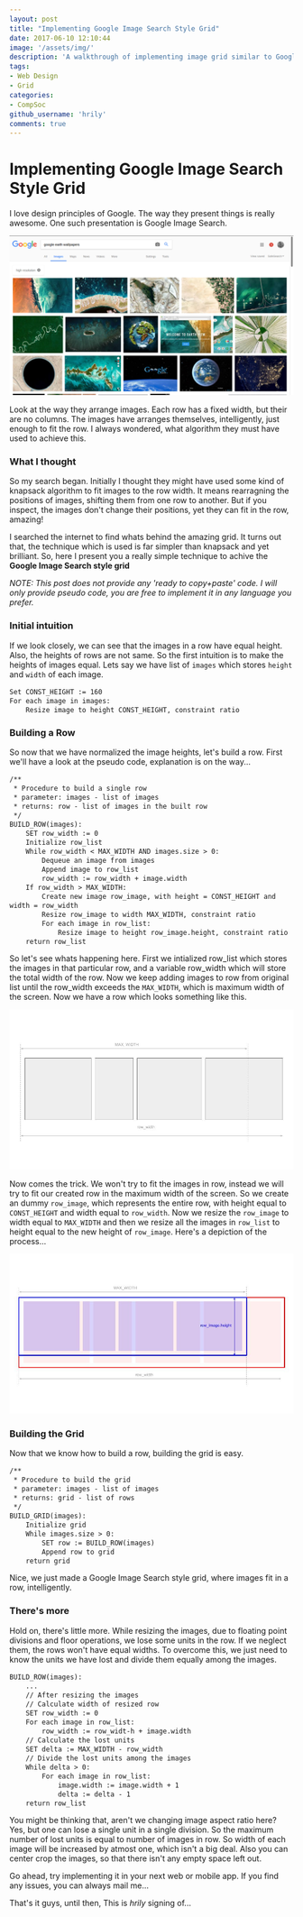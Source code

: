 ```yaml
---
layout: post
title: "Implementing Google Image Search Style Grid"
date: 2017-06-10 12:10:44
image: '/assets/img/'
description: 'A walkthrough of implementing image grid similar to Google Search'
tags:
- Web Design
- Grid
categories:
- CompSoc
github_username: 'hrily'
comments: true
---
```


# Implementing Google Image Search Style Grid

I love design principles of Google. The way they present things is really awesome. One such presentation is Google Image Search.

![Google Image Search](/blog/assets/img/google_image_search/google_image_search.png)

Look at the way they arrange images. Each row has a fixed width, but their are no columns. The images have arranges themselves, intelligently, just enough to fit the row. I always wondered, what algorithm they must have used to achieve this.

### What I thought

So my search began. Initially I thought they might have used some kind of knapsack algorithm to fit images to the row width. It means rearragning the positions of images, shifting them from one row to another. But if you inspect, the images don't change their positions, yet they can fit in the row, amazing!

I searched the internet to find whats behind the amazing grid. It turns out that, the technique which is used is far simpler than knapsack and yet brilliant. So, here I present you a really simple technique to achive the **Google Image Search style grid**

*NOTE: This post does not provide any 'ready to copy+paste' code. I will only provide pseudo code, you are free to implement it in any language you prefer.*

### Initial intuition

If we look closely, we can see that the images in a row have equal height. Also, the heights of rows are not same. So the first intuition is to make the heights of images equal. Lets say we have list of `images` which stores `height` and `width` of each image.

~~~~
Set CONST_HEIGHT := 160
For each image in images:
	Resize image to height CONST_HEIGHT, constraint ratio
~~~~

### Building a Row

So now that we have normalized the image heights, let's build a row. First we'll have a look at the pseudo code, explanation is on the way...

~~~~
/**
 * Procedure to build a single row
 * parameter: images - list of images
 * returns: row - list of images in the built row
 */
BUILD_ROW(images):
	SET row_width := 0
	Initialize row_list
	While row_width < MAX_WIDTH AND images.size > 0:
		Dequeue an image from images
		Append image to row_list
		row_width := row_width + image.width
	If row_width > MAX_WIDTH:
		Create new image row_image, with height = CONST_HEIGHT and width = row_width
		Resize row_image to width MAX_WIDTH, constraint ratio
		For each image in row_list:
			Resize image to height row_image.height, constraint ratio
	return row_list
~~~~

So let's see whats happening here. First we intialized row_list which stores the images in that particular row, and a variable row_width which will store the total width of the row. 
Now we keep adding images to row from original list until the row_width exceeds the `MAX_WIDTH`, which is maximum width of the screen. Now we have a row which looks something like this.

![Row](/blog/assets/img/google_image_search/row.jpg)

Now comes the trick. We won't try to fit the images in row, instead we will try to fit our created row in the maximum width of the screen. So we create an dummy `row_image`, which represents the entire row, with height equal to `CONST_HEIGHT` and width equal to `row_width`. Now we resize the `row_image` to width equal to `MAX_WIDTH` and then we resize all the images in `row_list` to height equal to the new height of `row_image`.
Here's a depiction of the process...

![Resized Row](/blog/assets/img/google_image_search/resized_row.jpg)

### Building the Grid

Now that we know how to build a row, building the grid is easy.

~~~~
/**
 * Procedure to build the grid
 * parameter: images - list of images
 * returns: grid - list of rows
 */
BUILD_GRID(images):
	Initialize grid
	While images.size > 0:
		SET row := BUILD_ROW(images)
		Append row to grid
	return grid
~~~~

Nice, we just made a Google Image Search style grid, where images fit in a row, intelligently. 

### There's more

Hold on, there's little more. While resizing the images, due to floating point divisions and floor operations, we lose some units in the row. If we neglect them, the rows won't have equal widths. To overcome this, we just need to know the units we have lost and divide them equally among the images.

~~~~
BUILD_ROW(images):
	...
	// After resizing the images
	// Calculate width of resized row
	SET row_width := 0
	For each image in row_list:
		row_width := row_widt-h + image.width
	// Calculate the lost units
	SET delta := MAX_WIDTH - row_width
	// Divide the lost units among the images
	While delta > 0:
		For each image in row_list:
			image.width := image.width + 1
			delta := delta - 1
	return row_list
~~~~

You might be thinking that, aren't we changing image aspect ratio here? Yes, but one can lose a single unit in a single division. So the maximum number of lost units is equal to number of images in row. So width of each image will be increased by atmost one, which isn't a big deal. Also you can center crop the images, so that there isn't any empty space left out.

Go ahead, try implementing it in your next web or mobile app. If you find any issues, you can always mail me...

That's it guys, until then, 
This is *hrily* signing of...
